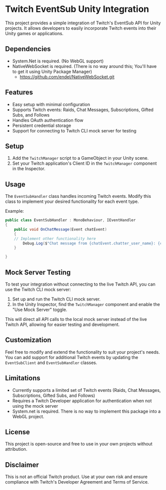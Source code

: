 # Twitch EventSub Unity Integration

This project provides a simple integration of Twitch's EventSub API for Unity projects. It allows developers to easily incorporate Twitch events into their Unity games or applications.

## Dependencies

- System.Net is required. (No WebGL support)
- NativeWebSocket is required. (There is no way around this; You'll have to get it using Unity Package Manager)
	- https://github.com/endel/NativeWebSocket.git

## Features

- Easy setup with minimal configuration
- Supports Twitch events: Raids, Chat Messages, Subscriptions, Gifted Subs, and Follows
- Handles OAuth authentication flow
- Persistent credential storage
- Support for connecting to Twitch CLI mock server for testing

## Setup

1. Add the `TwitchManager` script to a GameObject in your Unity scene.
2. Set your Twitch application's Client ID in the `TwitchManager` component in the Inspector.

## Usage

The `EventSubHandler` class handles incoming Twitch events. Modify this class to implement your desired functionality for each event type.

Example:

```csharp
public class EventSubHandler : MonoBehaviour, IEventHandler
{
    public void OnChatMessage(Event chatEvent)
    {
	// Implement other functionality here
        Debug.Log($"Chat message from {chatEvent.chatter_user_name}: {chatEvent.message.text}");
    }

}
```

## Mock Server Testing

To test your integration without connecting to the live Twitch API, you can use the Twitch CLI mock server:

1. Set up and run the Twitch CLI mock server.
2. In the Unity Inspector, find the `TwitchManager` component and enable the "Use Mock Server" toggle.

This will direct all API calls to the local mock server instead of the live Twitch API, allowing for easier testing and development.

## Customization

Feel free to modify and extend the functionality to suit your project's needs. You can add support for additional Twitch events by updating the `EventSubClient` and `EventSubHandler` classes.

## Limitations

- Currently supports a limited set of Twitch events (Raids, Chat Messages, Subscriptions, Gifted Subs, and Follows)
- Requires a Twitch Developer application for authentication when not using the mock server
- System.net is required. There is no way to implement this package into a WebGL project.

## License

This project is open-source and free to use in your own projects without attribution.

## Disclaimer

This is not an official Twitch product. Use at your own risk and ensure compliance with Twitch's Developer Agreement and Terms of Service.
